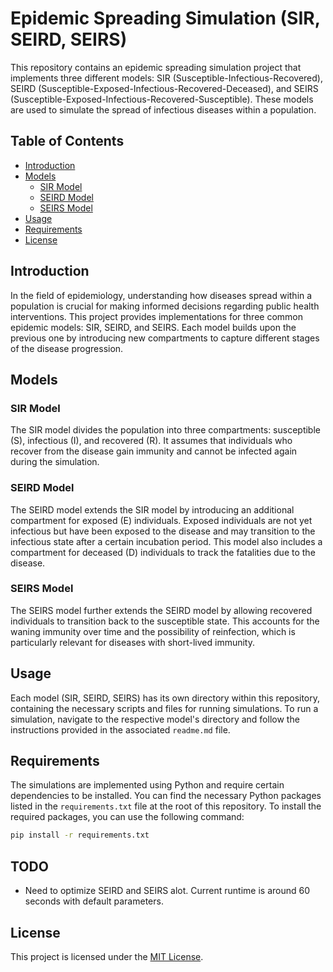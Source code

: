 # Epidemic Spreading Simulation (SIR, SEIRD, SEIRS)

This repository contains an epidemic spreading simulation project that implements three different models: SIR (Susceptible-Infectious-Recovered), SEIRD (Susceptible-Exposed-Infectious-Recovered-Deceased), and SEIRS (Susceptible-Exposed-Infectious-Recovered-Susceptible). These models are used to simulate the spread of infectious diseases within a population.

## Table of Contents

- [Introduction](#introduction)
- [Models](#models)
  - [SIR Model](#sir-model)
  - [SEIRD Model](#seird-model)
  - [SEIRS Model](#seirs-model)
- [Usage](#usage)
- [Requirements](#requirements)
- [License](#license)

## Introduction

In the field of epidemiology, understanding how diseases spread within a population is crucial for making informed decisions regarding public health interventions. This project provides implementations for three common epidemic models: SIR, SEIRD, and SEIRS. Each model builds upon the previous one by introducing new compartments to capture different stages of the disease progression.

## Models

### SIR Model

The SIR model divides the population into three compartments: susceptible (S), infectious (I), and recovered (R). It assumes that individuals who recover from the disease gain immunity and cannot be infected again during the simulation.

### SEIRD Model

The SEIRD model extends the SIR model by introducing an additional compartment for exposed (E) individuals. Exposed individuals are not yet infectious but have been exposed to the disease and may transition to the infectious state after a certain incubation period. This model also includes a compartment for deceased (D) individuals to track the fatalities due to the disease.

### SEIRS Model

The SEIRS model further extends the SEIRD model by allowing recovered individuals to transition back to the susceptible state. This accounts for the waning immunity over time and the possibility of reinfection, which is particularly relevant for diseases with short-lived immunity.

## Usage

Each model (SIR, SEIRD, SEIRS) has its own directory within this repository, containing the necessary scripts and files for running simulations. To run a simulation, navigate to the respective model's directory and follow the instructions provided in the associated `readme.md` file.

## Requirements

The simulations are implemented using Python and require certain dependencies to be installed. You can find the necessary Python packages listed in the `requirements.txt` file at the root of this repository. To install the required packages, you can use the following command:

```bash
pip install -r requirements.txt
```

## TODO

* Need to optimize SEIRD and SEIRS alot. Current runtime is around 60 seconds with default parameters.

## License

This project is licensed under the [MIT License](LICENSE).
